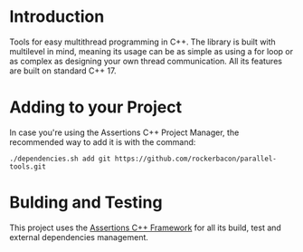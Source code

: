 # Introduction

Tools for easy multithread programming in C++. The library is built with multilevel in mind, meaning its usage can be as simple as using a for loop or as complex as designing your own thread communication. All its features are built on standard C++ 17.

# Adding to your Project

In case you're using the Assertions C++ Project Manager, the recommended way to add it is with the command:

```
./dependencies.sh add git https://github.com/rockerbacon/parallel-tools.git
```

# Bulding and Testing

This project uses the [Assertions C++ Framework](https://github.com/rockerbacon/assertions/wiki) for all its build, test and external dependencies management.
